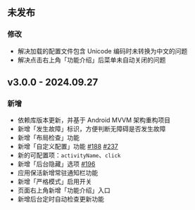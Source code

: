## 未发布

### 修改

- 解决加载的配置文件包含 Unicode 编码时未转换为中文的问题
- 解决点击右上角「功能介绍」后菜单未自动关闭的问题

## v3.0.0 - 2024.09.27

### 新增

- 依赖库版本更新，并基于 Android MVVM 架构重构项目
- 新增「发生故障」标识，方便判断无障碍是否发生故障
- 新增「布局检查」功能
- 新增「自定义配置」功能 [#188](https://github.com/GuoXiCheng/SKIP/issues/188) [#237](https://github.com/GuoXiCheng/SKIP/issues/237)
- 新的可配置项：`activityName`、`click`
- 新增「后台隐藏」选项 [#196](https://github.com/GuoXiCheng/SKIP/issues/196)
- 应用保活新增常驻通知栏功能
- 新增「严格模式」启用开关
- 页面右上角新增「功能介绍」入口
- 新增后台定时自动检查更新功能

